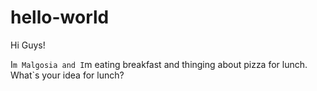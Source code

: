 # hello-world

Hi Guys!

I`m Malgosia and I`m eating breakfast and thinging about pizza for lunch. 
What`s your idea for lunch?
